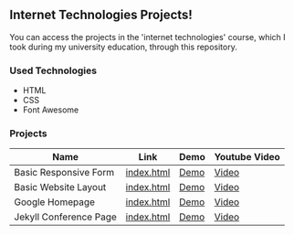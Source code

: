 ## Internet Technologies Projects!

You can access the projects in the 'internet technologies' course, which I took during my university education, through this repository. 

### Used Technologies
* HTML
* CSS
* Font Awesome

### Projects

| **Name** | **Link** | **Demo**  | **Youtube Video** |
| --- | --- | --- | --- |
| Basic Responsive Form | [index.html](./Assignment-1/index.html) | [Demo](https://internet-technologies.vercel.app/Assignment-1/index.html) | [Video](https://www.youtube.com/watch?v=85mTQlc_T6M) 
| Basic Website Layout | [index.html](./Assignment-2/index.html) | [Demo](https://internet-technologies.vercel.app/Assignment-2/index.html) | [Video](https://www.youtube.com/watch?v=9CpcFFmlqvk)
| Google Homepage | [index.html](./Assignment-3/index.html) | [Demo](https://internet-technologies.vercel.app/Assignment-3/index.html) | [Video](https://youtu.be/0rTeYz9oyFU)
| Jekyll Conference Page | [index.html](https://github.com/AbdullahOztuurkk/AbdullahOztuurkk.github.io) | [Demo](https://abdullahoztuurkk.github.io/) | [Video](https://youtu.be/FtIC-_LBL40)


